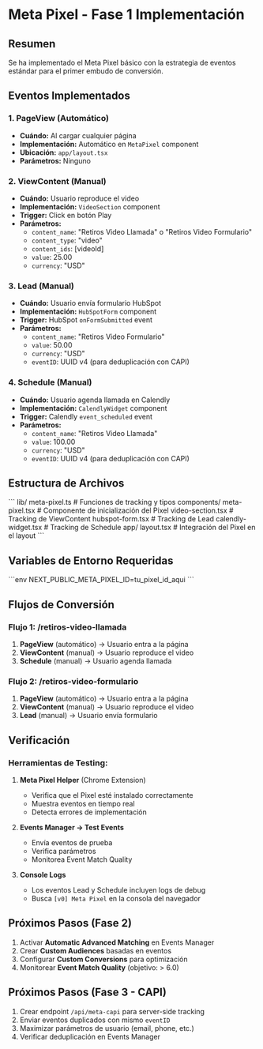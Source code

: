 # Meta Pixel - Fase 1 Implementación

## Resumen

Se ha implementado el Meta Pixel básico con la estrategia de eventos estándar para el primer embudo de conversión.

## Eventos Implementados

### 1. PageView (Automático)
- **Cuándo:** Al cargar cualquier página
- **Implementación:** Automático en `MetaPixel` component
- **Ubicación:** `app/layout.tsx`
- **Parámetros:** Ninguno

### 2. ViewContent (Manual)
- **Cuándo:** Usuario reproduce el video
- **Implementación:** `VideoSection` component
- **Trigger:** Click en botón Play
- **Parámetros:**
  - `content_name`: "Retiros Video Llamada" o "Retiros Video Formulario"
  - `content_type`: "video"
  - `content_ids`: [videoId]
  - `value`: 25.00
  - `currency`: "USD"

### 3. Lead (Manual)
- **Cuándo:** Usuario envía formulario HubSpot
- **Implementación:** `HubSpotForm` component
- **Trigger:** HubSpot `onFormSubmitted` event
- **Parámetros:**
  - `content_name`: "Retiros Video Formulario"
  - `value`: 50.00
  - `currency`: "USD"
  - `eventID`: UUID v4 (para deduplicación con CAPI)

### 4. Schedule (Manual)
- **Cuándo:** Usuario agenda llamada en Calendly
- **Implementación:** `CalendlyWidget` component
- **Trigger:** Calendly `event_scheduled` event
- **Parámetros:**
  - `content_name`: "Retiros Video Llamada"
  - `value`: 100.00
  - `currency`: "USD"
  - `eventID`: UUID v4 (para deduplicación con CAPI)

## Estructura de Archivos

\`\`\`
lib/
  meta-pixel.ts          # Funciones de tracking y tipos
components/
  meta-pixel.tsx         # Componente de inicialización del Pixel
  video-section.tsx      # Tracking de ViewContent
  hubspot-form.tsx       # Tracking de Lead
  calendly-widget.tsx    # Tracking de Schedule
app/
  layout.tsx             # Integración del Pixel en el layout
\`\`\`

## Variables de Entorno Requeridas

\`\`\`env
NEXT_PUBLIC_META_PIXEL_ID=tu_pixel_id_aqui
\`\`\`

## Flujos de Conversión

### Flujo 1: /retiros-video-llamada
1. **PageView** (automático) → Usuario entra a la página
2. **ViewContent** (manual) → Usuario reproduce el video
3. **Schedule** (manual) → Usuario agenda llamada

### Flujo 2: /retiros-video-formulario
1. **PageView** (automático) → Usuario entra a la página
2. **ViewContent** (manual) → Usuario reproduce el video
3. **Lead** (manual) → Usuario envía formulario

## Verificación

### Herramientas de Testing:
1. **Meta Pixel Helper** (Chrome Extension)
   - Verifica que el Pixel esté instalado correctamente
   - Muestra eventos en tiempo real
   - Detecta errores de implementación

2. **Events Manager → Test Events**
   - Envía eventos de prueba
   - Verifica parámetros
   - Monitorea Event Match Quality

3. **Console Logs**
   - Los eventos Lead y Schedule incluyen logs de debug
   - Busca `[v0] Meta Pixel` en la consola del navegador

## Próximos Pasos (Fase 2)

1. Activar **Automatic Advanced Matching** en Events Manager
2. Crear **Custom Audiences** basadas en eventos
3. Configurar **Custom Conversions** para optimización
4. Monitorear **Event Match Quality** (objetivo: > 6.0)

## Próximos Pasos (Fase 3 - CAPI)

1. Crear endpoint `/api/meta-capi` para server-side tracking
2. Enviar eventos duplicados con mismo `eventID`
3. Maximizar parámetros de usuario (email, phone, etc.)
4. Verificar deduplicación en Events Manager
